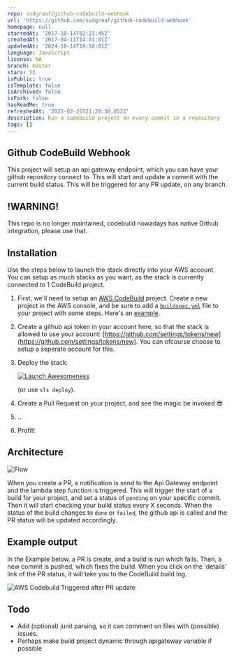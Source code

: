 ```yaml
---
repo: svdgraaf/github-codebuild-webhook
url: 'https://github.com/svdgraaf/github-codebuild-webhook'
homepage: null
starredAt: '2017-10-14T02:23:45Z'
createdAt: '2017-04-11T14:01:01Z'
updatedAt: '2024-10-14T19:50:01Z'
language: JavaScript
license: NA
branch: master
stars: 53
isPublic: true
isTemplate: false
isArchived: false
isFork: false
hasReadMe: true
refreshedAt: '2025-02-25T21:20:38.852Z'
description: Run a codebuild project on every commit in a repository
tags: []
---
```


Github CodeBuild Webhook
------------------------

This project will setup an api gateway endpoint, which you can have your github repository connect to. This will start and update a commit with the current build status.
This will be triggered for any PR update, on any branch.

!WARNING!
---------
This repo is no longer maintained, codebuild nowadays has native Github integration, please use that.

Installation
------------
Use the steps below to launch the stack directly into your AWS account. You can setup as much stacks as you want, as the stack is currently connected to 1 CodeBuild project.

1. First, we'll need to setup an [AWS CodeBuild](https://eu-west-1.console.aws.amazon.com/codebuild/home) project. Create a new project in the AWS console, and be sure to add a [`buildspec.yml`](http://docs.aws.amazon.com/codebuild/latest/userguide/build-spec-ref.html) file to your project with some steps. Here's an [example](https://github.com/svdgraaf/webhook-test/blob/master/buildspec.yml).
2. Create a github api token in your account here, so that the stack is allowed to use your account: [https://github.com/settings/tokens/new](https://github.com/settings/tokens/new). You can ofcourse choose to setup a seperate account for this.
3. Deploy the stack:

   [![Launch Awesomeness](https://s3.amazonaws.com/cloudformation-examples/cloudformation-launch-stack.png)](https://console.aws.amazon.com/cloudformation/home?region=eu-west-1#/stacks/new?stackName=serverless-build-trigger&templateURL=https://s3-eu-west-1.amazonaws.com/github-webhook-artifacts-eu-west-1/serverless/github-webhook/trigger/1494331984949-2017-05-09T12%3A13%3A04.949Z/compiled-cloudformation-template.json)

	(or use `sls deploy`).

4. Create a Pull Request on your project, and see the magic be invoked 😎
5. ...
6. Profit!

Architecture
------------
![Flow](https://raw.githubusercontent.com/svdgraaf/github-codebuild-webhook/master/architecture.png)

When you create a PR, a notification is send to the Api Gateway endpoint and the lambda step function is triggered. This will trigger the start of a build for your project, and set a status of `pending` on your specific commit. Then it will start checking your build status every X seconds. When the status of the build changes to `done` or `failed`, the github api is called and the PR status will be updated accordingly.

Example output
--------------
In the Example below, a PR is create, and a build is run which fails. Then, a new commit is pushed, which fixes the build. When you click on the 'details' link of the PR status, it will take you to the CodeBuild build log.

![AWS Codebuild Triggered after PR update](https://github.com/svdgraaf/github-codebuild-webhook/blob/master/example.gif?raw=true)

Todo
----
* Add (optional) junit parsing, so it can comment on files with (possible) issues.
* Perhaps make build project dynamic through apigateway variable if possible
